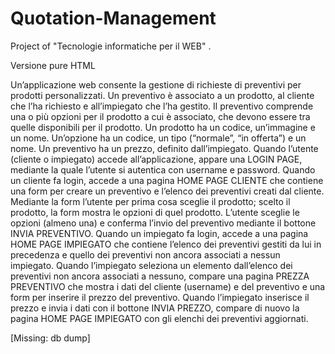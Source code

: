 # Quotation-Management

Project of "Tecnologie informatiche per il WEB" .


Versione pure HTML

Un’applicazione web consente la gestione di richieste di preventivi per prodotti personalizzati. Un preventivo è
associato a un prodotto, al cliente che l’ha richiesto e all’impiegato che l’ha gestito. Il preventivo comprende una
o più opzioni per il prodotto a cui è associato, che devono essere tra quelle disponibili per il prodotto. Un
prodotto ha un codice, un’immagine e un nome. Un’opzione ha un codice, un tipo (“normale”, “in offerta”) e un
nome. Un preventivo ha un prezzo, definito dall’impiegato. Quando l’utente (cliente o impiegato) accede
all’applicazione, appare una LOGIN PAGE, mediante la quale l’utente si autentica con username e password.
Quando un cliente fa login, accede a una pagina HOME PAGE CLIENTE che contiene una form per creare un
preventivo e l’elenco dei preventivi creati dal cliente. Mediante la form l’utente per prima cosa sceglie il prodotto;
scelto il prodotto, la form mostra le opzioni di quel prodotto. L’utente sceglie le opzioni (almeno una) e conferma
l’invio del preventivo mediante il bottone INVIA PREVENTIVO. Quando un impiegato fa login, accede a una pagina
HOME PAGE IMPIEGATO che contiene l’elenco dei preventivi gestiti da lui in precedenza e quello dei preventivi
non ancora associati a nessun impiegato. Quando l’impiegato seleziona un elemento dall’elenco dei preventivi
non ancora associati a nessuno, compare una pagina PREZZA PREVENTIVO che mostra i dati del cliente (username)
e del preventivo e una form per inserire il prezzo del preventivo. Quando l’impiegato inserisce il prezzo e invia i
dati con il bottone INVIA PREZZO, compare di nuovo la pagina HOME PAGE IMPIEGATO con gli elenchi dei
preventivi aggiornati.


[Missing: db dump]
